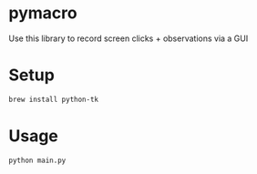# pymacro
Use this library to record screen clicks + observations via a GUI

# Setup
```bash
brew install python-tk
```

# Usage
```bash
python main.py
```